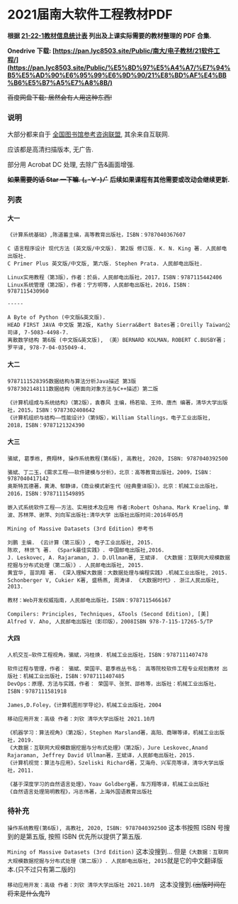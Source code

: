 # 2021届南大软件工程教材PDF
**根据 [21-22-1教材信息统计表](https://github.com/lyc8503/2021-nju-software-engineering-textbook/blob/main/21-22-1教材信息统计表.pdf) 列出及上课实际需要的教材整理的 PDF 合集.**

**Onedrive 下载: [https://pan.lyc8503.site/Public/南大/电子教材/21软件工程/](https://pan.lyc8503.site/Public/%E5%8D%97%E5%A4%A7/%E7%94%B5%E5%AD%90%E6%95%99%E6%9D%90/21%E8%BD%AF%E4%BB%B6%E5%B7%A5%E7%A8%8B/)**

~~百度网盘下载: 居然会有人用这种东西!~~



### 说明

大部分都来自于 [全国图书馆参考咨询联盟](http://www.ucdrs.superlib.net/), 其余来自互联网.

应该都是高清扫描版本, 无广告.

部分用 Acrobat DC 处理, 去除广告&画面增强.

**~~如果需要的话 Star 一下嘛. (｡･∀･)ﾉﾞ~~ 后续如果课程有其他需要或改动会继续更新.**



### 列表

#### 大一

```
《计算系统基础》,陈道蓄主编，高等教育出版社，ISBN：9787040367607
 
C 语言程序设计 现代方法 (英文版/中文版). 第2版 修订版. K. N. King 著. 人民邮电出版社.
C Primer Plus 英文版/中文版, 第六版. Stephen Prata. 人民邮电出版社.

Linux实用教程（第3版），作者：於岳，人民邮电出版社，2017，ISBN：9787115442406
Linux系统管理（第2版），作者：宁方明等，人民邮电出版社，2016，ISBN：9787115430960

-----

A Byte of Python (中文版&英文版).
HEAD FIRST JAVA 中文版 第2版, Kathy Sierra&Bert Bates著；Oreilly Taiwan公司译, 7-5083-4498-7.
离散数学结构 第6版 (中文版&英文版), （美）BERNARD KOLMAN，ROBERT C.BUSBY著；罗平译, 978-7-04-035049-4.

```

#### 大二

````
9787111528395数据结构与算法分析Java描述 第3版
9787302148111数据结构（用面向对象方法与C++描述）第二版

《计算机组成与系统结构》（第2版），袁春风 主编，杨若瑜、王帅、唐杰 编著，清华大学出版社，2015，ISBN：9787302408642
《计算机组织与结构——性能设计》（第9版），William Stallings，电子工业出版社, 2018，ISBN：9787121324390
````

#### 大三

```
骆斌, 葛季栋, 费翔林, 操作系统教程(第6版), 高教社, 2020, ISBN: 9787040392500

骆斌、丁二玉，《需求工程——软件建模与分析》，北京：高等教育出版社，2009，ISBN：9787040417142
奥斯特瓦德著，黄涛、郁静译，《商业模式新生代（经典重译版）》，北京：机械工业出版社，2016，ISBN：9787111549895

嵌入式系统软件工程——方法、实用技术及应用 作者:Robert Oshana、Mark Kraeling、单波、苏林萍、谢萍、刘向军出版社:清华大学 出版社出版时间:2016年05月

Mining of Massive Datasets (3rd Edition) 参考书 

刘鹏 主编. 《云计算（第三版）》, 电子工业出版社, 2015.
陈欢, 林世飞 著. 《Spark最佳实践》. 中国邮电出版社,2016.
J. Leskovec, A. Rajaraman, J. D.Ullman著, 王斌译. 《大数据：互联网大规模数据挖掘与分布式处理（第二版）》. 人民邮电出版社, 2015.
黄宜华, 苗凯翔 著. 《深入理解大数据：大数据处理与编程实践》.机械工业出版社, 2015.
Schonberger V, Cukier K著, 盛杨燕, 周涛译. 《大数据时代》. 浙江人民出版社, 2013.

教材：Web开发权威指南，人民邮电出版社，ISBN：9787115466167 

Compilers: Principles, Techniques, &Tools (Second Edition), [美] Alfred V. Aho, 人民邮电出版社（影印版），2008ISBN 978-7-115-17265-5/TP
```

#### 大四

```
人机交互—软件工程视角，骆斌，冯桂焕. 机械工业出版社，ISBN：9787111407478

软件过程与管理，作者： 骆斌、荣国平、葛季栋丛书名： 高等院校软件工程专业规划教材 出版社：机械工业出版社，ISBN：9787111407485
DevOps：原理、方法与实践，作者： 荣国平、张贺、邵栋等，出版社：机械工业出版社，ISBN：9787111581918

James,D.Foley，《计算机图形学导论》，机械工业出版社，2004

移动应用开发：高级 作者：刘钦 清华大学出版社 2021.10月 

《机器学习：算法视角》（第2版），Stephen Marsland著，高阳、商琳等译，机械工业出版社，2019.
《大数据：互联网大规模数据挖掘与分布式处理》（第2版），Jure Leskovec,Anand Rajaraman, Jeffrey David Ullman著，王斌译，人民邮电出版社，2015.
《计算机视觉：算法与应用》，Szeliski Richard著，艾海舟、兴军亮等译，清华大学出版社，2011.

《基于深度学习的自然语言处理》，Yoav Goldberg著，车万翔等译，机械工业出版社
《自然语言处理简明教程》，冯志伟著，上海外国语教育出版社
```



### 待补充

`操作系统教程(第6版), 高教社, 2020, ISBN: 9787040392500`  这本书按照 ISBN 号搜到的是第五版, 按照 ISBN 优先所以提供了第五版.

`Mining of Massive Datasets (3rd Edition)`  这本没搜到... 但是`《大数据：互联网大规模数据挖掘与分布式处理（第二版）》. 人民邮电出版社, 2015`就是它的中文翻译版本.(只不过只有第二版的)

`移动应用开发：高级 作者：刘钦 清华大学出版社 2021.10月 ` 这本没搜到.~~(出版时间在将来是什么鬼?)~~

